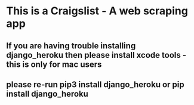 # This is a Craigslist - A web scraping app

## If you are having trouble installing django_heroku then please install xcode tools - this is only for mac users

## please re-run pip3 install django_heroku or pip install django_heroku
